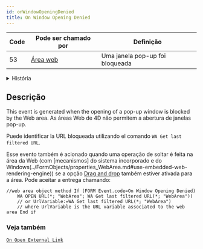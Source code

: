 ```yaml
---
id: onWindowOpeningDenied
title: On Window Opening Denied
---
```


| Code | Pode ser chamado por                           | Definição                       |
| ---- | ---------------------------------------------- | ------------------------------- |
| 53   | [Área web](../FormObjects/webArea_overview.md) | Uma janela pop-up foi bloqueada |

<details><summary>História</summary>

| Release | Mudanças |
| ------- | -------- |
| 19 R5   | On Drop  |

</details>

## Descrição

This event is generated when the opening of a pop-up window is blocked by the Web area. As áreas Web de 4D não permitem a abertura de janelas pop-up.

Puede identificar la URL bloqueada utilizando el comando `WA Get last filtered URL`.

Esse evento também é acionado quando uma operação de soltar é feita na área da Web (com [mecanismos] do sistema incorporado e do Windows(../FormObjects/properties_WebArea.md#use-embedded-web-rendering-engine)) se a opção [Drag and drop](../FormObjects/webArea_overview.md#user-interface) também estiver ativada para a área. Pode aceitar a entrega chamando:

```4d
//web area object method If (FORM Event.code=On Window Opening Denied)
    WA OPEN URL(*; "WebArea"; WA Get last filtered URL(*; "WebArea"))  
    // or UrlVariable:=WA Get last filtered URL(*; "WebArea")  
    // where UrlVariable is the URL variable associated to the web area End if
```

### Veja também

[`On Open External Link`](onOpenExternalLink.md)
